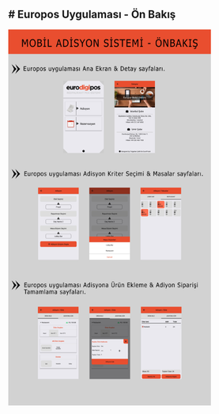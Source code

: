 <h2># Europos Uygulaması - Ön Bakış</h2>

<img src="Ozet-Europos.jpg" alt="Europos" height="760" width="410">
